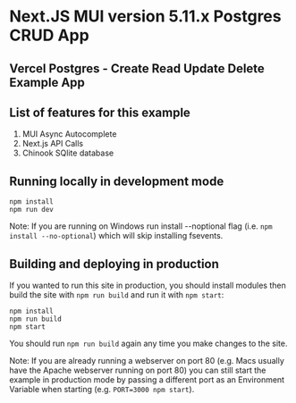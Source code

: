 # Next.JS MUI version 5.11.x Postgres CRUD App
## Vercel Postgres - Create Read Update Delete Example App

## List of features for this example
<ol>
<li>MUI Async Autocomplete </li>
<li>Next.js API Calls </li>
<li>Chinook SQlite database</li>
</ol>

## Running locally in development mode

    npm install
    npm run dev

Note: If you are running on Windows run install --noptional flag (i.e. `npm install --no-optional`) which will skip installing fsevents.

## Building and deploying in production

If you wanted to run this site in production, you should install modules then build the site with `npm run build` and run it with `npm start`:

    npm install
    npm run build
    npm start

You should run `npm run build` again any time you make changes to the site.

Note: If you are already running a webserver on port 80 (e.g. Macs usually have the Apache webserver running on port 80) you can still start the example in production mode by passing a different port as an Environment Variable when starting (e.g. `PORT=3000 npm start`).
